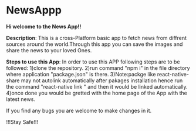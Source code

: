 # NewsAppp

**Hi welcome to the News App!!**



**Description**: This is a cross-Platform basic app to fetch news from diffrent sources around the world.Through this app you can save the images and share the news to               your loved Ones.



**Steps to use this App**: In order to use this APP following steps are to be followed:
                      1)clone the repository.
                      2)run command "npm i" in the file directory where application "package.json" is there.
                      3)Note:packge like react-native-share may not autolink automatically after pakages installation hence run the command "react-native link                              <pakage name>" and then it would be linked automatically.
                      4)once done you would be gretted with the home page of the App with the latest news.
                    
If you find any bugs you are welcome to make changes in it.

!!!Stay Safe!!!
